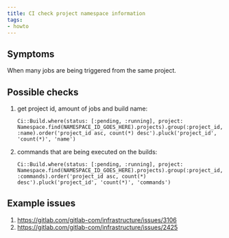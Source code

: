 ```yaml
---
title: CI check project namespace information
tags:
- howto
---
```



## Symptoms

When many jobs are being triggered from the same project.

## Possible checks

1. get project id, amount of jobs and build name:
    ```
    Ci::Build.where(status: [:pending, :running], project: Namespace.find(NAMESPACE_ID_GOES_HERE).projects).group(:project_id, :name).order('project_id asc, count(*) desc').pluck('project_id', 'count(*)', 'name')
    ```

1. commands that are being executed on the builds:
    ```
    Ci::Build.where(status: [:pending, :running], project: Namespace.find(NAMESPACE_ID_GOES_HERE).projects).group(:project_id, :commands).order('project_id asc, count(*) desc').pluck('project_id', 'count(*)', 'commands')
    ```

## Example issues

1. https://gitlab.com/gitlab-com/infrastructure/issues/3106
1. https://gitlab.com/gitlab-com/infrastructure/issues/2425
